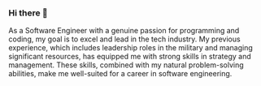 ### Hi there 👋

As a Software Engineer with a genuine passion for programming and coding, my goal is to excel and lead in the tech industry. My previous experience, which includes leadership roles in the military and managing significant resources, has equipped me with strong skills in strategy and management. These skills, combined with my natural problem-solving abilities, make me well-suited for a career in software engineering.
<!--
**AntwonLF/AntwonLF** is a ✨ _special_ ✨ repository because its `README.md` (this file) appears on your GitHub profile.

Here are some ideas to get you started:

- 🔭 I’m currently working on ...
- 🌱 I’m currently learning ...
- 👯 I’m looking to collaborate on ...
- 🤔 I’m looking for help with ...
- 💬 Ask me about ...
- 📫 How to reach me: ...
- 😄 Pronouns: ...
- ⚡ Fun fact: ...
-->
